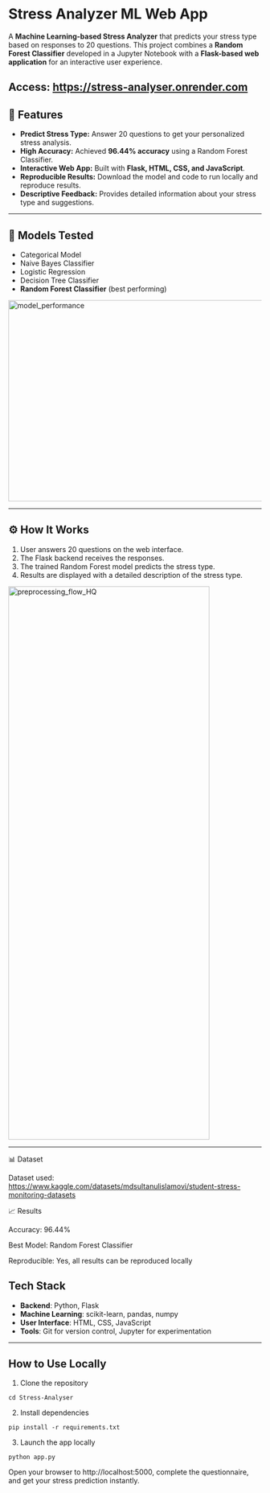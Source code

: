 # Stress Analyzer ML Web App

A **Machine Learning-based Stress Analyzer** that predicts your stress type based on responses to 20 questions. This project combines a **Random Forest Classifier** developed in a Jupyter Notebook with a **Flask-based web application** for an interactive user experience.

Access: https://stress-analyser.onrender.com
---

## 🚀 Features

- **Predict Stress Type:** Answer 20 questions to get your personalized stress analysis.
- **High Accuracy:** Achieved **96.44% accuracy** using a Random Forest Classifier.
- **Interactive Web App:** Built with **Flask, HTML, CSS, and JavaScript**.
- **Reproducible Results:** Download the model and code to run locally and reproduce results.
- **Descriptive Feedback:** Provides detailed information about your stress type and suggestions.

---

## 🧠 Models Tested

- Categorical Model  
- Naive Bayes Classifier  
- Logistic Regression  
- Decision Tree Classifier  
- **Random Forest Classifier** (best performing)
<img width="600" height="400" alt="model_performance" src="https://github.com/user-attachments/assets/7b3730c8-c77a-43d8-a3e2-34bad2c441eb" />


---

## ⚙️ How It Works

1. User answers 20 questions on the web interface.  
2. The Flask backend receives the responses.  
3. The trained Random Forest model predicts the stress type.  
4. Results are displayed with a detailed description of the stress type.
<img width="400" height="1100" alt="preprocessing_flow_HQ" src="https://github.com/user-attachments/assets/3335260e-e5ef-4fb4-b1b9-61aa65401bf2" />

---

📊 Dataset

Dataset used: https://www.kaggle.com/datasets/mdsultanulislamovi/student-stress-monitoring-datasets

📈 Results

Accuracy: 96.44%

Best Model: Random Forest Classifier

Reproducible: Yes, all results can be reproduced locally

## Tech Stack  

- **Backend**: Python, Flask  
- **Machine Learning**: scikit-learn, pandas, numpy  
- **User Interface**: HTML, CSS, JavaScript  
- **Tools**: Git for version control, Jupyter for experimentation

---

## How to Use Locally  

1. Clone the repository
```git clone https://github.com/ADITYAGUPTAx/Stress-Analyser.git
cd Stress-Analyser
```
2. Install dependencies
```
pip install -r requirements.txt
```
3. Launch the app locally
```
python app.py
```
Open your browser to http://localhost:5000, complete the questionnaire, and get your stress prediction instantly.
